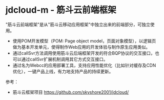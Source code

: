 # jdcloud-m - 筋斗云前端框架

"筋斗云前端框架"是从"筋斗云移动应用框架"中独立出来的前端部分，可独立使用。

- 使用POM开发模型（POM: Page object model，页面对象模型），以逻辑页做为基本开发单元，使得制作Web应用的开发体验与制作原生应用类似。
- 通过callSvr方法调用使用筋斗云后端框架开发的符合BQP协议的交互接口，也可以通过callSvr扩展机制调用其它方式交互接口。
- 通过名为Webcc的应用部署工具，支持应用性能优化（比如针对缓存及CDN优化），一键产品上线，有力地支持产品的持续更新。

参考：

- 筋斗云框架项目 https://github.com/skyshore2001/jdcloud/

